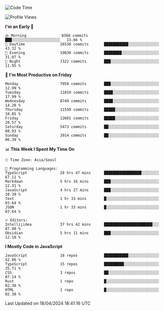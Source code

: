 <!--START_SECTION:waka-->
![Code Time](http://img.shields.io/badge/Code%20Time-5%2C925%20hrs%203%20mins-blue)

![Profile Views](http://img.shields.io/badge/Profile%20Views-1-blue)

**I'm an Early 🐤** 

```text
🌞 Morning                8368 commits        ███░░░░░░░░░░░░░░░░░░░░░░   13.66 % 
🌆 Daytime                26538 commits       ███████████░░░░░░░░░░░░░░   43.32 % 
🌃 Evening                19036 commits       ████████░░░░░░░░░░░░░░░░░   31.07 % 
🌙 Night                  7322 commits        ███░░░░░░░░░░░░░░░░░░░░░░   11.95 % 
```
📅 **I'm Most Productive on Friday** 

```text
Monday                   7958 commits        ███░░░░░░░░░░░░░░░░░░░░░░   12.99 % 
Tuesday                  11019 commits       ████░░░░░░░░░░░░░░░░░░░░░   17.99 % 
Wednesday                8749 commits        ████░░░░░░░░░░░░░░░░░░░░░   14.28 % 
Thursday                 11550 commits       █████░░░░░░░░░░░░░░░░░░░░   18.85 % 
Friday                   12601 commits       █████░░░░░░░░░░░░░░░░░░░░   20.57 % 
Saturday                 5473 commits        ██░░░░░░░░░░░░░░░░░░░░░░░   08.93 % 
Sunday                   3914 commits        ██░░░░░░░░░░░░░░░░░░░░░░░   06.39 % 
```


📊 **This Week I Spent My Time On** 

```text
🕑︎ Time Zone: Asia/Seoul

💬 Programming Languages: 
TypeScript               28 hrs 47 mins      █████████████████░░░░░░░░   67.11 % 
Markdown                 5 hrs 16 mins       ███░░░░░░░░░░░░░░░░░░░░░░   12.31 % 
JavaScript               4 hrs 27 mins       ███░░░░░░░░░░░░░░░░░░░░░░   10.39 % 
Text                     1 hr 33 mins        █░░░░░░░░░░░░░░░░░░░░░░░░   03.64 % 
JSON                     1 hr 33 mins        █░░░░░░░░░░░░░░░░░░░░░░░░   03.64 % 

🔥 Editors: 
Intellijidea             37 hrs 42 mins      ██████████████████████░░░   87.90 % 
Obsidian                 5 hrs 11 mins       ███░░░░░░░░░░░░░░░░░░░░░░   12.10 % 
```

**I Mostly Code in JavaScript** 

```text
JavaScript               18 repos            ███████████░░░░░░░░░░░░░░   42.86 % 
TypeScript               15 repos            █████████░░░░░░░░░░░░░░░░   35.71 % 
CSS                      3 repos             ██░░░░░░░░░░░░░░░░░░░░░░░   07.14 % 
Rust                     1 repo              █░░░░░░░░░░░░░░░░░░░░░░░░   02.38 % 
HTML                     1 repo              █░░░░░░░░░░░░░░░░░░░░░░░░   02.38 % 
```




 Last Updated on 18/04/2024 18:41:16 UTC
<!--END_SECTION:waka-->
